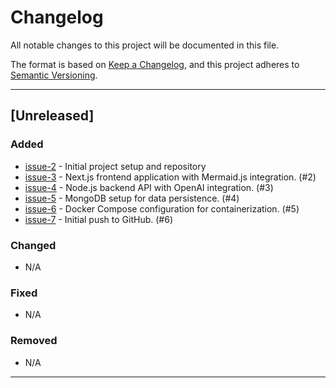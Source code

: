 # Changelog

All notable changes to this project will be documented in this file.

The format is based on [Keep a Changelog](https://keepachangelog.com/en/1.0.0/),
and this project adheres to [Semantic Versioning](https://semver.org/spec/v2.0.0.html).

---

## [Unreleased]

### Added
- [issue-2](https://github.com/leeray75/ai-mermaid-chart-generator/issues/2) - Initial project setup and repository 
- [issue-3](https://github.com/leeray75/ai-mermaid-chart-generator/issues/3) - Next.js frontend application with Mermaid.js integration. (#2)
- [issue-4](https://github.com/leeray75/ai-mermaid-chart-generator/issues/4) - Node.js backend API with OpenAI integration. (#3)
- [issue-5](https://github.com/leeray75/ai-mermaid-chart-generator/issues/5) - MongoDB setup for data persistence. (#4)
- [issue-6](https://github.com/leeray75/ai-mermaid-chart-generator/issues/6) - Docker Compose configuration for containerization. (#5)
- [issue-7](https://github.com/leeray75/ai-mermaid-chart-generator/issues/7) - Initial push to GitHub. (#6)

### Changed
- N/A

### Fixed
- N/A

### Removed
- N/A

---


